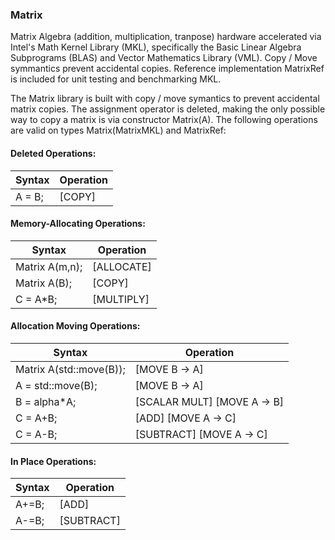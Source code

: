 ### Matrix

Matrix Algebra (addition, multiplication, tranpose) hardware accelerated via Intel's Math Kernel Library (MKL), specifically the Basic Linear Algebra Subprograms (BLAS) and Vector Mathematics Library (VML). Copy / Move symmantics prevent accidental copies. Reference implementation MatrixRef is included for unit testing and benchmarking MKL.

The Matrix library is built with copy / move symantics to prevent accidental matrix copies. The assignment operator is deleted, making the only possible way to copy a matrix is via constructor Matrix(A). The following operations are valid on types Matrix(MatrixMKL) and MatrixRef:

#### Deleted Operations:

| Syntax                   | Operation      |
| ------------------------ | -------------- |
| A = B;                   | [COPY]         |

#### Memory-Allocating Operations:

| Syntax                   | Operation      |
| ------------------------ | -------------- |
| Matrix A(m,n);           | [ALLOCATE]
| Matrix A(B);             | [COPY]         |
| C = A*B;                 | [MULTIPLY]     |

#### Allocation Moving Operations:

| Syntax                   | Operation      |
| ------------------------ | -------------- |
| Matrix A(std::move(B));  | [MOVE B -> A]  |
| A = std::move(B);        | [MOVE B -> A]  |
| B = alpha*A;             | [SCALAR MULT] [MOVE A -> B] |
| C = A+B;                 | [ADD] [MOVE A -> C] |
| C = A-B;                 | [SUBTRACT] [MOVE A -> C] |

#### In Place Operations:

| Syntax                   | Operation      |
| ------------------------ | -------------- |
| A+=B;                    | [ADD]          |
| A-=B;                    | [SUBTRACT]     |

